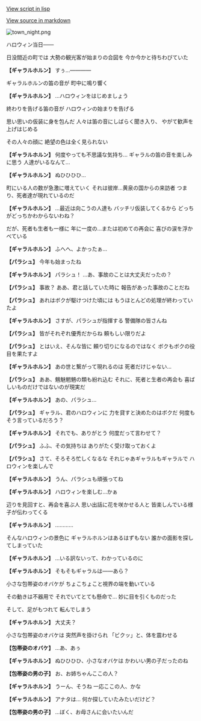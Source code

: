 [View script in lisp](../scripts/202210121.txt)

[View source in markdown](202210121.md)

![town_night.png](../images/backgrounds/town_night.png)

ハロウィン当日――

日没間近の町では
大勢の観光客が始まりの合図を
今か今かと待ちわびていた

**【ギャラルホルン】**
すぅ…――――

ギャラルホルンの笛の音が
町中に鳴り響く

**【ギャラルホルン】**
…ハロウィンをはじめましょう

終わりを告げる笛の音が
ハロウィンの始まりを告げる

思い思いの仮装に身を包んだ
人々は笛の音にしばらく聞き入り、
やがて歓声を上げはじめる

その人々の顔に
絶望の色は全く見られない

**【ギャラルホルン】**
何度やっても不思議な気持ち…
ギャラルの笛の音を楽しみに思う
人達がいるなんて…

**【ギャラルホルン】**
ぬひひひひ…

町にいる人の数が急激に増えていく
それは彼岸…黄泉の国からの来訪者
つまり、死者達が現れているのだ

**【ギャラルホルン】**
…最近は向こうの人達も
バッチリ仮装してくるから
どっちがどっちかわからないわね？

だが、死者も生者も一様に
年に一度の…または初めての再会に
喜びの涙を浮かべている

**【ギャラルホルン】**
ふへへ、よかったぁ…

**【パラシュ】**
今年も始まったね

**【ギャラルホルン】**
パラシュ！
…あ、事故のことは大丈夫だったの？

**【パラシュ】**
事故？
ああ、君と話していた時に
報告があった事故のことだね

**【パラシュ】**
あれはボクが駆けつけた頃には
もうほとんどの処理が終わっていたよ

**【ギャラルホルン】**
さすが、パラシュが指揮する
警備隊の皆さんね

**【パラシュ】**
皆がそれぞれ優秀だからね
頼もしい限りだよ

**【パラシュ】**
とはいえ、そんな皆に
頼り切りになるのではなく
ボクもボクの役目を果たすよ

**【ギャラルホルン】**
あの世と繋がって現れるのは
死者だけじゃない…

**【パラシュ】**
ああ、魑魅魍魎の類も紛れ込む
それに、死者と生者の再会も
喜ばしいものだけではないのが現実だ

**【ギャラルホルン】**
あの、パラシュ…

**【パラシュ】**
ギャラル、君のハロウィンに
力を貸すと決めたのはボクだ
何度もそう言っているだろう？

**【ギャラルホルン】**
それでも、ありがとう
何度だって言わせて？

**【パラシュ】**
ふふ、その気持ちは
ありがたく受け取っておくよ

**【パラシュ】**
さて、そろそろ忙しくなるな
それじゃあギャラルもギャラルで
ハロウィンを楽しんで

**【ギャラルホルン】**
うん、パラシュも頑張ってね

**【ギャラルホルン】**
ハロウィンを楽しむ…かぁ

辺りを見回すと、再会を喜ぶ人
思い出話に花を咲かせる人と
皆楽しんでいる様子が伝わってくる

**【ギャラルホルン】**
…………

そんなハロウィンの景色に
ギャラルホルンはあるはずもない
誰かの面影を探してしまっていた

**【ギャラルホルン】**
…いる訳ないって、わかっているのに

**【ギャラルホルン】**
そもそもギャラルは――あら？

小さな包帯姿のオバケが
ちょこちょこと視界の端を動いている

その動きは不器用で
それでいてとても懸命で…
妙に目を引くものだった

そして、足がもつれて
転んでしまう

**【ギャラルホルン】**
大丈夫？

小さな包帯姿のオバケは
突然声を掛けられ
「ビクッ」と、体を震わせる

**【包帯姿のオバケ】**
…あ、あぅ

**【ギャラルホルン】**
ぬひひひひ、小さなオバケは
かわいい男の子だったのね

**【包帯姿の男の子】**
お、お姉ちゃんここの人？

**【ギャラルホルン】**
うーん、そうね
一応ここの人、かな

**【ギャラルホルン】**
アナタは…
何か探していたみたいだけど？

**【包帯姿の男の子】**
…ぼく、お母さんに会いたいんだ

